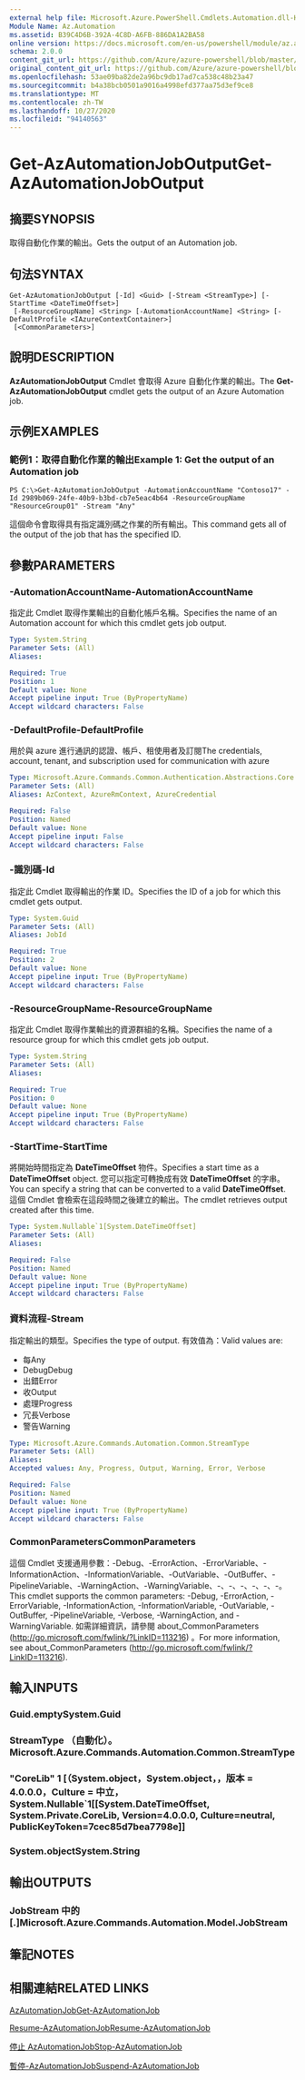 ```yaml
---
external help file: Microsoft.Azure.PowerShell.Cmdlets.Automation.dll-Help.xml
Module Name: Az.Automation
ms.assetid: B39C4D6B-392A-4C8D-A6FB-886DA1A2BA58
online version: https://docs.microsoft.com/en-us/powershell/module/az.automation/get-azautomationjoboutput
schema: 2.0.0
content_git_url: https://github.com/Azure/azure-powershell/blob/master/src/Automation/Automation/help/Get-AzAutomationJobOutput.md
original_content_git_url: https://github.com/Azure/azure-powershell/blob/master/src/Automation/Automation/help/Get-AzAutomationJobOutput.md
ms.openlocfilehash: 53ae09ba82de2a96bc9db17ad7ca538c48b23a47
ms.sourcegitcommit: b4a38bcb0501a9016a4998efd377aa75d3ef9ce8
ms.translationtype: MT
ms.contentlocale: zh-TW
ms.lasthandoff: 10/27/2020
ms.locfileid: "94140563"
---
```

# <span data-ttu-id="b0fc7-101">Get-AzAutomationJobOutput</span><span class="sxs-lookup"><span data-stu-id="b0fc7-101">Get-AzAutomationJobOutput</span></span>

## <span data-ttu-id="b0fc7-102">摘要</span><span class="sxs-lookup"><span data-stu-id="b0fc7-102">SYNOPSIS</span></span>
<span data-ttu-id="b0fc7-103">取得自動化作業的輸出。</span><span class="sxs-lookup"><span data-stu-id="b0fc7-103">Gets the output of an Automation job.</span></span>

## <span data-ttu-id="b0fc7-104">句法</span><span class="sxs-lookup"><span data-stu-id="b0fc7-104">SYNTAX</span></span>

```
Get-AzAutomationJobOutput [-Id] <Guid> [-Stream <StreamType>] [-StartTime <DateTimeOffset>]
 [-ResourceGroupName] <String> [-AutomationAccountName] <String> [-DefaultProfile <IAzureContextContainer>]
 [<CommonParameters>]
```

## <span data-ttu-id="b0fc7-105">說明</span><span class="sxs-lookup"><span data-stu-id="b0fc7-105">DESCRIPTION</span></span>
<span data-ttu-id="b0fc7-106">**AzAutomationJobOutput** Cmdlet 會取得 Azure 自動化作業的輸出。</span><span class="sxs-lookup"><span data-stu-id="b0fc7-106">The **Get-AzAutomationJobOutput** cmdlet gets the output of an Azure Automation job.</span></span>

## <span data-ttu-id="b0fc7-107">示例</span><span class="sxs-lookup"><span data-stu-id="b0fc7-107">EXAMPLES</span></span>

### <span data-ttu-id="b0fc7-108">範例1：取得自動化作業的輸出</span><span class="sxs-lookup"><span data-stu-id="b0fc7-108">Example 1: Get the output of an Automation job</span></span>
```
PS C:\>Get-AzAutomationJobOutput -AutomationAccountName "Contoso17" -Id 2989b069-24fe-40b9-b3bd-cb7e5eac4b64 -ResourceGroupName "ResourceGroup01" -Stream "Any"
```

<span data-ttu-id="b0fc7-109">這個命令會取得具有指定識別碼之作業的所有輸出。</span><span class="sxs-lookup"><span data-stu-id="b0fc7-109">This command gets all of the output of the job that has the specified ID.</span></span>

## <span data-ttu-id="b0fc7-110">參數</span><span class="sxs-lookup"><span data-stu-id="b0fc7-110">PARAMETERS</span></span>

### <span data-ttu-id="b0fc7-111">-AutomationAccountName</span><span class="sxs-lookup"><span data-stu-id="b0fc7-111">-AutomationAccountName</span></span>
<span data-ttu-id="b0fc7-112">指定此 Cmdlet 取得作業輸出的自動化帳戶名稱。</span><span class="sxs-lookup"><span data-stu-id="b0fc7-112">Specifies the name of an Automation account for which this cmdlet gets job output.</span></span>

```yaml
Type: System.String
Parameter Sets: (All)
Aliases:

Required: True
Position: 1
Default value: None
Accept pipeline input: True (ByPropertyName)
Accept wildcard characters: False
```

### <span data-ttu-id="b0fc7-113">-DefaultProfile</span><span class="sxs-lookup"><span data-stu-id="b0fc7-113">-DefaultProfile</span></span>
<span data-ttu-id="b0fc7-114">用於與 azure 進行通訊的認證、帳戶、租使用者及訂閱</span><span class="sxs-lookup"><span data-stu-id="b0fc7-114">The credentials, account, tenant, and subscription used for communication with azure</span></span>

```yaml
Type: Microsoft.Azure.Commands.Common.Authentication.Abstractions.Core.IAzureContextContainer
Parameter Sets: (All)
Aliases: AzContext, AzureRmContext, AzureCredential

Required: False
Position: Named
Default value: None
Accept pipeline input: False
Accept wildcard characters: False
```

### <span data-ttu-id="b0fc7-115">-識別碼</span><span class="sxs-lookup"><span data-stu-id="b0fc7-115">-Id</span></span>
<span data-ttu-id="b0fc7-116">指定此 Cmdlet 取得輸出的作業 ID。</span><span class="sxs-lookup"><span data-stu-id="b0fc7-116">Specifies the ID of a job for which this cmdlet gets output.</span></span>

```yaml
Type: System.Guid
Parameter Sets: (All)
Aliases: JobId

Required: True
Position: 2
Default value: None
Accept pipeline input: True (ByPropertyName)
Accept wildcard characters: False
```

### <span data-ttu-id="b0fc7-117">-ResourceGroupName</span><span class="sxs-lookup"><span data-stu-id="b0fc7-117">-ResourceGroupName</span></span>
<span data-ttu-id="b0fc7-118">指定此 Cmdlet 取得作業輸出的資源群組的名稱。</span><span class="sxs-lookup"><span data-stu-id="b0fc7-118">Specifies the name of a resource group for which this cmdlet gets job output.</span></span>

```yaml
Type: System.String
Parameter Sets: (All)
Aliases:

Required: True
Position: 0
Default value: None
Accept pipeline input: True (ByPropertyName)
Accept wildcard characters: False
```

### <span data-ttu-id="b0fc7-119">-StartTime</span><span class="sxs-lookup"><span data-stu-id="b0fc7-119">-StartTime</span></span>
<span data-ttu-id="b0fc7-120">將開始時間指定為 **DateTimeOffset** 物件。</span><span class="sxs-lookup"><span data-stu-id="b0fc7-120">Specifies a start time as a **DateTimeOffset** object.</span></span>
<span data-ttu-id="b0fc7-121">您可以指定可轉換成有效 **DateTimeOffset** 的字串。</span><span class="sxs-lookup"><span data-stu-id="b0fc7-121">You can specify a string that can be converted to a valid **DateTimeOffset**.</span></span>
<span data-ttu-id="b0fc7-122">這個 Cmdlet 會檢索在這段時間之後建立的輸出。</span><span class="sxs-lookup"><span data-stu-id="b0fc7-122">The cmdlet retrieves output created after this time.</span></span>

```yaml
Type: System.Nullable`1[System.DateTimeOffset]
Parameter Sets: (All)
Aliases:

Required: False
Position: Named
Default value: None
Accept pipeline input: True (ByPropertyName)
Accept wildcard characters: False
```

### <span data-ttu-id="b0fc7-123">資料流程</span><span class="sxs-lookup"><span data-stu-id="b0fc7-123">-Stream</span></span>
<span data-ttu-id="b0fc7-124">指定輸出的類型。</span><span class="sxs-lookup"><span data-stu-id="b0fc7-124">Specifies the type of output.</span></span>
<span data-ttu-id="b0fc7-125">有效值為：</span><span class="sxs-lookup"><span data-stu-id="b0fc7-125">Valid values are:</span></span> 
- <span data-ttu-id="b0fc7-126">每</span><span class="sxs-lookup"><span data-stu-id="b0fc7-126">Any</span></span>
- <span data-ttu-id="b0fc7-127">Debug</span><span class="sxs-lookup"><span data-stu-id="b0fc7-127">Debug</span></span>
- <span data-ttu-id="b0fc7-128">出錯</span><span class="sxs-lookup"><span data-stu-id="b0fc7-128">Error</span></span>
- <span data-ttu-id="b0fc7-129">收</span><span class="sxs-lookup"><span data-stu-id="b0fc7-129">Output</span></span>
- <span data-ttu-id="b0fc7-130">處理</span><span class="sxs-lookup"><span data-stu-id="b0fc7-130">Progress</span></span>
- <span data-ttu-id="b0fc7-131">冗長</span><span class="sxs-lookup"><span data-stu-id="b0fc7-131">Verbose</span></span>
- <span data-ttu-id="b0fc7-132">警告</span><span class="sxs-lookup"><span data-stu-id="b0fc7-132">Warning</span></span>

```yaml
Type: Microsoft.Azure.Commands.Automation.Common.StreamType
Parameter Sets: (All)
Aliases:
Accepted values: Any, Progress, Output, Warning, Error, Verbose

Required: False
Position: Named
Default value: None
Accept pipeline input: True (ByPropertyName)
Accept wildcard characters: False
```

### <span data-ttu-id="b0fc7-133">CommonParameters</span><span class="sxs-lookup"><span data-stu-id="b0fc7-133">CommonParameters</span></span>
<span data-ttu-id="b0fc7-134">這個 Cmdlet 支援通用參數：-Debug、-ErrorAction、-ErrorVariable、-InformationAction、-InformationVariable、-OutVariable、-OutBuffer、-PipelineVariable、-WarningAction、-WarningVariable、-、-、-、-、-、-。</span><span class="sxs-lookup"><span data-stu-id="b0fc7-134">This cmdlet supports the common parameters: -Debug, -ErrorAction, -ErrorVariable, -InformationAction, -InformationVariable, -OutVariable, -OutBuffer, -PipelineVariable, -Verbose, -WarningAction, and -WarningVariable.</span></span> <span data-ttu-id="b0fc7-135">如需詳細資訊，請參閱 about_CommonParameters (http://go.microsoft.com/fwlink/?LinkID=113216) 。</span><span class="sxs-lookup"><span data-stu-id="b0fc7-135">For more information, see about_CommonParameters (http://go.microsoft.com/fwlink/?LinkID=113216).</span></span>

## <span data-ttu-id="b0fc7-136">輸入</span><span class="sxs-lookup"><span data-stu-id="b0fc7-136">INPUTS</span></span>

### <span data-ttu-id="b0fc7-137">Guid.empty</span><span class="sxs-lookup"><span data-stu-id="b0fc7-137">System.Guid</span></span>

### <span data-ttu-id="b0fc7-138">StreamType （自動化）。</span><span class="sxs-lookup"><span data-stu-id="b0fc7-138">Microsoft.Azure.Commands.Automation.Common.StreamType</span></span>

### <span data-ttu-id="b0fc7-139">"CoreLib" 1 [（System.object，System.object，，版本 = 4.0.0.0，Culture = 中立，</span><span class="sxs-lookup"><span data-stu-id="b0fc7-139">System.Nullable\`1[[System.DateTimeOffset, System.Private.CoreLib, Version=4.0.0.0, Culture=neutral, PublicKeyToken=7cec85d7bea7798e]]</span></span>

### <span data-ttu-id="b0fc7-140">System.object</span><span class="sxs-lookup"><span data-stu-id="b0fc7-140">System.String</span></span>

## <span data-ttu-id="b0fc7-141">輸出</span><span class="sxs-lookup"><span data-stu-id="b0fc7-141">OUTPUTS</span></span>

### <span data-ttu-id="b0fc7-142">JobStream 中的 [.]</span><span class="sxs-lookup"><span data-stu-id="b0fc7-142">Microsoft.Azure.Commands.Automation.Model.JobStream</span></span>

## <span data-ttu-id="b0fc7-143">筆記</span><span class="sxs-lookup"><span data-stu-id="b0fc7-143">NOTES</span></span>

## <span data-ttu-id="b0fc7-144">相關連結</span><span class="sxs-lookup"><span data-stu-id="b0fc7-144">RELATED LINKS</span></span>

[<span data-ttu-id="b0fc7-145">AzAutomationJob</span><span class="sxs-lookup"><span data-stu-id="b0fc7-145">Get-AzAutomationJob</span></span>](./Get-AzAutomationJob.md)

[<span data-ttu-id="b0fc7-146">Resume-AzAutomationJob</span><span class="sxs-lookup"><span data-stu-id="b0fc7-146">Resume-AzAutomationJob</span></span>](./Resume-AzAutomationJob.md)

[<span data-ttu-id="b0fc7-147">停止 AzAutomationJob</span><span class="sxs-lookup"><span data-stu-id="b0fc7-147">Stop-AzAutomationJob</span></span>](./Stop-AzAutomationJob.md)

[<span data-ttu-id="b0fc7-148">暫停-AzAutomationJob</span><span class="sxs-lookup"><span data-stu-id="b0fc7-148">Suspend-AzAutomationJob</span></span>](./Suspend-AzAutomationJob.md)


